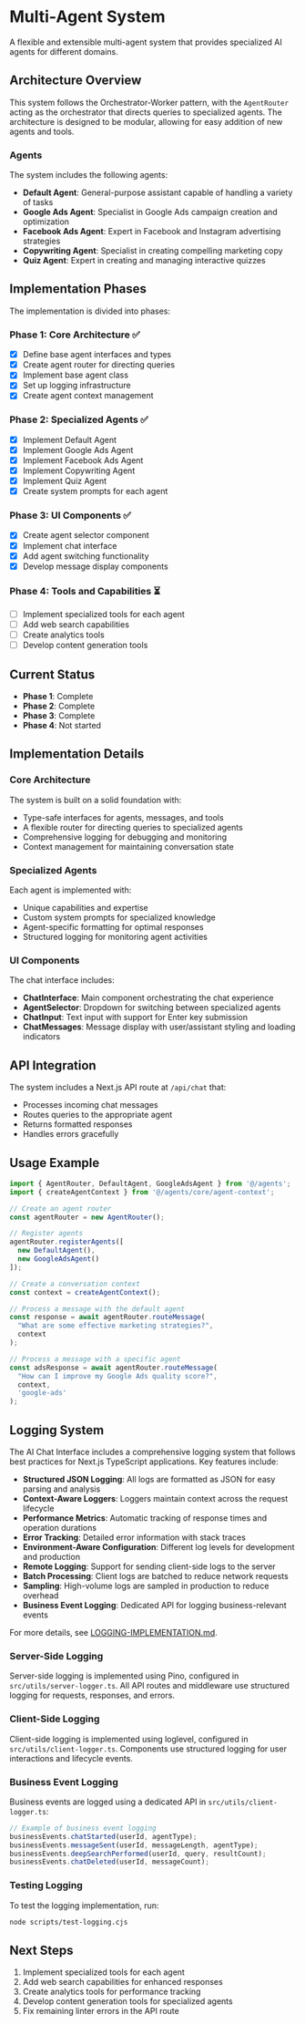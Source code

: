 # Multi-Agent System

A flexible and extensible multi-agent system that provides specialized AI agents for different domains.

## Architecture Overview

This system follows the Orchestrator-Worker pattern, with the `AgentRouter` acting as the orchestrator that directs queries to specialized agents. The architecture is designed to be modular, allowing for easy addition of new agents and tools.

### Agents

The system includes the following agents:

- **Default Agent**: General-purpose assistant capable of handling a variety of tasks
- **Google Ads Agent**: Specialist in Google Ads campaign creation and optimization
- **Facebook Ads Agent**: Expert in Facebook and Instagram advertising strategies
- **Copywriting Agent**: Specialist in creating compelling marketing copy
- **Quiz Agent**: Expert in creating and managing interactive quizzes

## Implementation Phases

The implementation is divided into phases:

### Phase 1: Core Architecture ✅

- [x] Define base agent interfaces and types
- [x] Create agent router for directing queries
- [x] Implement base agent class
- [x] Set up logging infrastructure
- [x] Create agent context management

### Phase 2: Specialized Agents ✅

- [x] Implement Default Agent
- [x] Implement Google Ads Agent
- [x] Implement Facebook Ads Agent
- [x] Implement Copywriting Agent
- [x] Implement Quiz Agent
- [x] Create system prompts for each agent

### Phase 3: UI Components ✅

- [x] Create agent selector component
- [x] Implement chat interface
- [x] Add agent switching functionality
- [x] Develop message display components

### Phase 4: Tools and Capabilities ⏳

- [ ] Implement specialized tools for each agent
- [ ] Add web search capabilities
- [ ] Create analytics tools
- [ ] Develop content generation tools

## Current Status

- **Phase 1**: Complete
- **Phase 2**: Complete
- **Phase 3**: Complete
- **Phase 4**: Not started

## Implementation Details

### Core Architecture

The system is built on a solid foundation with:
- Type-safe interfaces for agents, messages, and tools
- A flexible router for directing queries to specialized agents
- Comprehensive logging for debugging and monitoring
- Context management for maintaining conversation state

### Specialized Agents

Each agent is implemented with:
- Unique capabilities and expertise
- Custom system prompts for specialized knowledge
- Agent-specific formatting for optimal responses
- Structured logging for monitoring agent activities

### UI Components

The chat interface includes:
- **ChatInterface**: Main component orchestrating the chat experience
- **AgentSelector**: Dropdown for switching between specialized agents
- **ChatInput**: Text input with support for Enter key submission
- **ChatMessages**: Message display with user/assistant styling and loading indicators

## API Integration

The system includes a Next.js API route at `/api/chat` that:
- Processes incoming chat messages
- Routes queries to the appropriate agent
- Returns formatted responses
- Handles errors gracefully

## Usage Example

```typescript
import { AgentRouter, DefaultAgent, GoogleAdsAgent } from '@/agents';
import { createAgentContext } from '@/agents/core/agent-context';

// Create an agent router
const agentRouter = new AgentRouter();

// Register agents
agentRouter.registerAgents([
  new DefaultAgent(),
  new GoogleAdsAgent()
]);

// Create a conversation context
const context = createAgentContext();

// Process a message with the default agent
const response = await agentRouter.routeMessage(
  "What are some effective marketing strategies?",
  context
);

// Process a message with a specific agent
const adsResponse = await agentRouter.routeMessage(
  "How can I improve my Google Ads quality score?",
  context,
  'google-ads'
);
```

## Logging System

The AI Chat Interface includes a comprehensive logging system that follows best practices for Next.js TypeScript applications. Key features include:

- **Structured JSON Logging**: All logs are formatted as JSON for easy parsing and analysis
- **Context-Aware Loggers**: Loggers maintain context across the request lifecycle
- **Performance Metrics**: Automatic tracking of response times and operation durations
- **Error Tracking**: Detailed error information with stack traces
- **Environment-Aware Configuration**: Different log levels for development and production
- **Remote Logging**: Support for sending client-side logs to the server
- **Batch Processing**: Client logs are batched to reduce network requests
- **Sampling**: High-volume logs are sampled in production to reduce overhead
- **Business Event Logging**: Dedicated API for logging business-relevant events

For more details, see [LOGGING-IMPLEMENTATION.md](./LOGGING-IMPLEMENTATION.md).

### Server-Side Logging

Server-side logging is implemented using Pino, configured in `src/utils/server-logger.ts`. All API routes and middleware use structured logging for requests, responses, and errors.

### Client-Side Logging

Client-side logging is implemented using loglevel, configured in `src/utils/client-logger.ts`. Components use structured logging for user interactions and lifecycle events.

### Business Event Logging

Business events are logged using a dedicated API in `src/utils/client-logger.ts`:

```typescript
// Example of business event logging
businessEvents.chatStarted(userId, agentType);
businessEvents.messageSent(userId, messageLength, agentType);
businessEvents.deepSearchPerformed(userId, query, resultCount);
businessEvents.chatDeleted(userId, messageCount);
```

### Testing Logging

To test the logging implementation, run:

```bash
node scripts/test-logging.cjs
```

## Next Steps

1. Implement specialized tools for each agent
2. Add web search capabilities for enhanced responses
3. Create analytics tools for performance tracking
4. Develop content generation tools for specialized agents
5. Fix remaining linter errors in the API route 